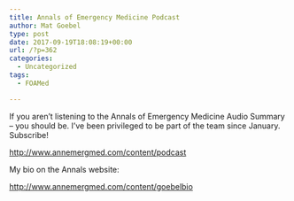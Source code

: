 ```yaml
---
title: Annals of Emergency Medicine Podcast
author: Mat Goebel
type: post
date: 2017-09-19T18:08:19+00:00
url: /?p=362
categories:
  - Uncategorized
tags:
  - FOAMed

---
```

If you aren&#8217;t listening to the Annals of Emergency Medicine Audio Summary &#8211; you should be. I&#8217;ve been privileged to be part of the team since January. Subscribe!

http://www.annemergmed.com/content/podcast

My bio on the Annals website:
  
http://www.annemergmed.com/content/goebelbio